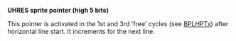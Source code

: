 **UHRES sprite pointer (high 5 bits)**

This pointer is activated in the 1st and 3rd 'free' cycles (see [BPLHPTx](DFF1EC_BPLHPTH.md)) after horizontal line start. It increments for the next line.


